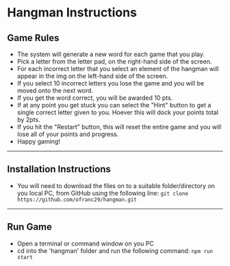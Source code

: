 # Hangman Instructions

## Game Rules

- The system will generate a new word for each game that you play.
- Pick a letter from the letter pad, on the right-hand side of the screen.
- For each incorrect letter that you select an element of the hangman will appear in the img on the left-hand side of the screen.
- If you select 10 incorrect letters you lose the game and you will be moved onto the next word.
- If you get the word correct, you will be awarded 10 pts.
- If at any point you get stuck you can select the "Hint" button to get a single correct letter given to you. Hoever this will dock your points total by 2pts.
- If you hit the "Restart" button, this will reset the entire game and you will lose all of your points and progress.
- Happy gaming!

---

## Installation Instructions

- You will need to download the files on to a suitable folder/directory on you local PC, from GitHub using the following line:
    `git clone https://github.com/ofranc29/hangman.git`

---

## Run Game

- Open a terminal or command window on you PC
- cd into the 'hangman' folder and run the following command:
    `npm run start`